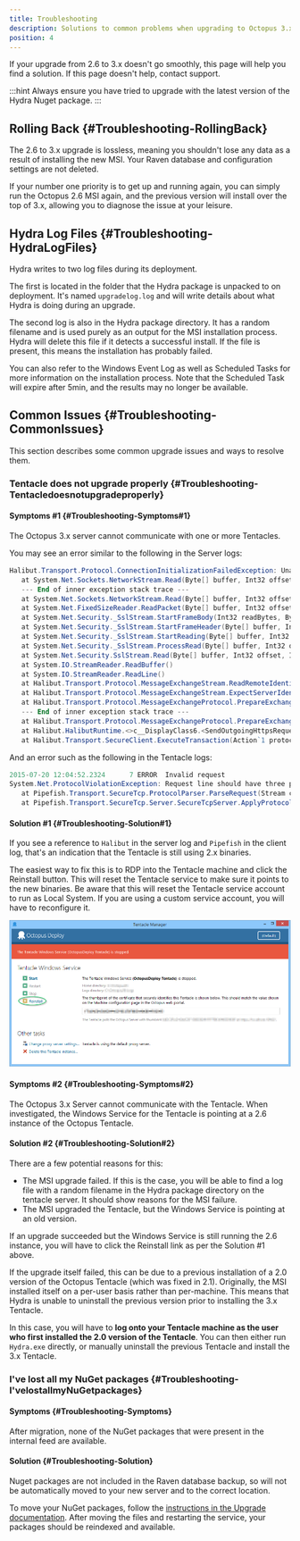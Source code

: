 ```yaml
---
title: Troubleshooting
description: Solutions to common problems when upgrading to Octopus 3.x from Octopus 2.6.
position: 4
---
```


If your upgrade from 2.6 to 3.x doesn't go smoothly, this page will help you find a solution. If this page doesn't help, contact support.

:::hint
Always ensure you have tried to upgrade with the latest version of the Hydra Nuget package.
:::

## Rolling Back {#Troubleshooting-RollingBack}

The 2.6 to 3.x upgrade is lossless, meaning you shouldn't lose any data as a result of installing the new MSI. Your Raven database and configuration settings are not deleted.

If your number one priority is to get up and running again, you can simply run the Octopus 2.6 MSI again, and the previous version will install over the top of 3.x, allowing you to diagnose the issue at your leisure.

## Hydra Log Files {#Troubleshooting-HydraLogFiles}

Hydra writes to two log files during its deployment.

The first is located in the folder that the Hydra package is unpacked to on deployment. It's named `upgradelog.log` and will write details about what Hydra is doing during an upgrade.

The second log is also in the Hydra package directory. It has a random filename and is used purely as an output for the MSI installation process. Hydra will delete this file if it detects a successful install. If the file is present, this means the installation has probably failed.

You can also refer to the Windows Event Log as well as Scheduled Tasks for more information on the installation process. Note that the Scheduled Task will expire after 5min, and the results may no longer be available.

## Common Issues {#Troubleshooting-CommonIssues}

This section describes some common upgrade issues and ways to resolve them.

### Tentacle does not upgrade properly {#Troubleshooting-Tentacledoesnotupgradeproperly}

#### Symptoms #1 {#Troubleshooting-Symptoms#1}

The Octopus 3.x server cannot communicate with one or more Tentacles.

You may see an error similar to the following in the Server logs:

```powershell
Halibut.Transport.Protocol.ConnectionInitializationFailedException: Unable to read data from the transport connection: An existing connection was forcibly closed by the remote host. ---> System.IO.IOException: Unable to read data from the transport connection: An existing connection was forcibly closed by the remote host. ---> System.Net.Sockets.SocketException: An existing connection was forcibly closed by the remote host
   at System.Net.Sockets.NetworkStream.Read(Byte[] buffer, Int32 offset, Int32 size)
   --- End of inner exception stack trace ---
   at System.Net.Sockets.NetworkStream.Read(Byte[] buffer, Int32 offset, Int32 size)
   at System.Net.FixedSizeReader.ReadPacket(Byte[] buffer, Int32 offset, Int32 count)
   at System.Net.Security._SslStream.StartFrameBody(Int32 readBytes, Byte[] buffer, Int32 offset, Int32 count, AsyncProtocolRequest asyncRequest)
   at System.Net.Security._SslStream.StartFrameHeader(Byte[] buffer, Int32 offset, Int32 count, AsyncProtocolRequest asyncRequest)
   at System.Net.Security._SslStream.StartReading(Byte[] buffer, Int32 offset, Int32 count, AsyncProtocolRequest asyncRequest)
   at System.Net.Security._SslStream.ProcessRead(Byte[] buffer, Int32 offset, Int32 count, AsyncProtocolRequest asyncRequest)
   at System.Net.Security.SslStream.Read(Byte[] buffer, Int32 offset, Int32 count)
   at System.IO.StreamReader.ReadBuffer()
   at System.IO.StreamReader.ReadLine()
   at Halibut.Transport.Protocol.MessageExchangeStream.ReadRemoteIdentity() in y:\work\7ab39c94136bc5c6\source\Halibut\Transport\Protocol\MessageExchangeStream.cs:line 124
   at Halibut.Transport.Protocol.MessageExchangeStream.ExpectServerIdentity() in y:\work\7ab39c94136bc5c6\source\Halibut\Transport\Protocol\MessageExchangeStream.cs:line 187
   at Halibut.Transport.Protocol.MessageExchangeProtocol.PrepareExchangeAsClient() in y:\work\7ab39c94136bc5c6\source\Halibut\Transport\Protocol\MessageExchangeProtocol.cs:line 41
   --- End of inner exception stack trace ---
   at Halibut.Transport.Protocol.MessageExchangeProtocol.PrepareExchangeAsClient() in y:\work\7ab39c94136bc5c6\source\Halibut\Transport\Protocol\MessageExchangeProtocol.cs:line 51
   at Halibut.HalibutRuntime.<>c__DisplayClass6.<SendOutgoingHttpsRequest>b__5(MessageExchangeProtocol protocol) in y:\work\7ab39c94136bc5c6\source\Halibut\HalibutRuntime.cs:line 115
   at Halibut.Transport.SecureClient.ExecuteTransaction(Action`1 protocolHandler) in y:\work\7ab39c94136bc5c6\source\Halibut\Transport\SecureClient.cs:line 60
```

And an error such as the following in the Tentacle logs:

```powershell
2015-07-20 12:04:52.2324      7 ERROR  Invalid request
System.Net.ProtocolViolationException: Request line should have three parts
   at Pipefish.Transport.SecureTcp.ProtocolParser.ParseRequest(Stream clientStream, Method& method, Uri& uri, RequestHeaders& headers, String& protocol) in y:\work\3cbe05672d69a231\source\Pipefish.Transport.SecureTcp\ProtocolParser.cs:line 50
   at Pipefish.Transport.SecureTcp.Server.SecureTcpServer.ApplyProtocol(AuthorizationResult authorizationResult, EndPoint clientEndPoint, String clientThumbprint, Stream clientStream) in y:\work\3cbe05672d69a231\source\Pipefish.Transport.SecureTcp\Server\SecureTcpServer.cs:line 141
```

#### Solution #1 {#Troubleshooting-Solution#1}

If you see a reference to `Halibut` in the server log and `Pipefish` in the client log, that's an indication that the Tentacle is still using 2.x binaries.

The easiest way to fix this is to RDP into the Tentacle machine and click the Reinstall button. This will reset the Tentacle service to make sure it points to the new binaries. Be aware that this will reset the Tentacle service account to run as Local System. If you are using a custom service account, you will have to reconfigure it.

![](/docs/images/3048204/3278286.png "width=500")

#### Symptoms #2 {#Troubleshooting-Symptoms#2}

The Octopus 3.x Server cannot communicate with the Tentacle. When investigated, the Windows Service for the Tentacle is pointing at a 2.6 instance of the Octopus Tentacle.

#### Solution #2 {#Troubleshooting-Solution#2}

There are a few potential reasons for this:

- The MSI upgrade failed. If this is the case, you will be able to find a log file with a random filename in the Hydra package directory on the tentacle server. It should show reasons for the MSI failure.
- The MSI upgraded the Tentacle, but the Windows Service is pointing at an old version.

If an upgrade succeeded but the Windows Service is still running the 2.6 instance, you will have to click the Reinstall link as per the Solution #1 above.

If the upgrade itself failed, this can be due to a previous installation of a 2.0 version of the Octopus Tentacle (which was fixed in 2.1). Originally, the MSI installed itself on a per-user basis rather than per-machine. This means that Hydra is unable to uninstall the previous version prior to installing the 3.x Tentacle.

In this case, you will have to **log onto your Tentacle machine as the user who first installed the 2.0 version of the Tentacle**. You can then either run `Hydra.exe` directly, or manually uninstall the previous Tentacle and install the 3.x Tentacle.

### I've lost all my NuGet packages {#Troubleshooting-I&#39;velostallmyNuGetpackages}

#### Symptoms {#Troubleshooting-Symptoms}

After migration, none of the NuGet packages that were present in the internal feed are available.

#### Solution {#Troubleshooting-Solution}

Nuget packages are not included in the Raven database backup, so will not be automatically moved to your new server and to the correct location.

To move your NuGet packages, follow the [instructions in the Upgrade documentation](/docs/administration/upgrading/upgrading-from-octopus-2.6/upgrade-with-a-new-3.0-server-instance.md#Upgradewithanew3.0serverinstance-3.Migrateyourdatafrom2.6to3.x). After moving the files and restarting the service, your packages should be reindexed and available.
